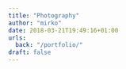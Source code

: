 ```yaml
---
title: "Photography"
author: "mirko"
date: 2018-03-21T19:49:16+01:00
urls:
  back: "/portfolio/"
draft: false
---
```

